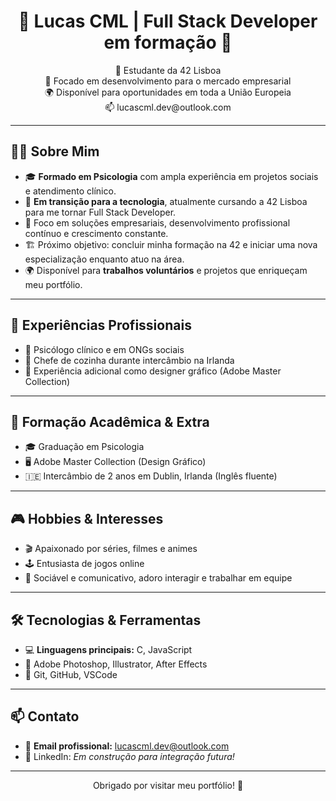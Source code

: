 <!-- HEADER CENTRALIZADO COM ESTILO ELEGANT DARK -->
<h1 align="center">🌟 Lucas CML | Full Stack Developer em formação 🌟</h1>

<p align="center">
  🚀 Estudante da 42 Lisboa <br>
  💼 Focado em desenvolvimento para o mercado empresarial <br>
  🌍 Disponível para oportunidades em toda a União Europeia <br>
  📫 lucascml.dev@outlook.com
</p>

---

## 👨‍💻 Sobre Mim

- 🎓 **Formado em Psicologia** com ampla experiência em projetos sociais e atendimento clínico.
- 🧩 **Em transição para a tecnologia**, atualmente cursando a 42 Lisboa para me tornar Full Stack Developer.
- 🎯 Foco em soluções empresariais, desenvolvimento profissional contínuo e crescimento constante.
- 🏗️ Próximo objetivo: concluir minha formação na 42 e iniciar uma nova especialização enquanto atuo na área.
- 🌍 Disponível para **trabalhos voluntários** e projetos que enriqueçam meu portfólio.

---

## 📂 Experiências Profissionais

- 🧠 Psicólogo clínico e em ONGs sociais
- 🍳 Chefe de cozinha durante intercâmbio na Irlanda
- 🎨 Experiência adicional como designer gráfico (Adobe Master Collection)

---

## 🌱 Formação Acadêmica & Extra

- 🎓 Graduação em Psicologia
- 🖥️ Adobe Master Collection (Design Gráfico)
- 🇮🇪 Intercâmbio de 2 anos em Dublin, Irlanda (Inglês fluente)

---

## 🎮 Hobbies & Interesses

- 🎬 Apaixonado por séries, filmes e animes
- 🕹️ Entusiasta de jogos online
- 🤝 Sociável e comunicativo, adoro interagir e trabalhar em equipe

---

## 🛠️ Tecnologias & Ferramentas

- 💻 **Linguagens principais:** C, JavaScript
- 🎨 Adobe Photoshop, Illustrator, After Effects
- 🔧 Git, GitHub, VSCode

---

## 📫 Contato

- 📧 **Email profissional:** lucascml.dev@outlook.com
- 💼 LinkedIn: *Em construção para integração futura!*

---

<p align="center">
  Obrigado por visitar meu portfólio! 🚀
</p>
